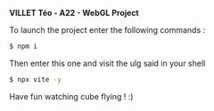 **VILLET Téo - A22 - WebGL Project**

To launch the project enter the following commands :

```bash
$ npm i
```

Then enter this one and visit the ulg said in your shell

```bash
$ npx vite -y
```

Have fun watching cube flying ! :)
